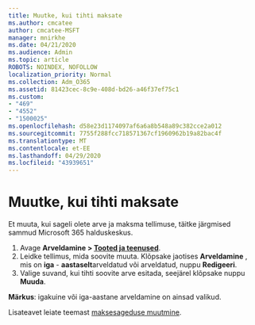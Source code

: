 ```yaml
---
title: Muutke, kui tihti maksate
ms.author: cmcatee
author: cmcatee-MSFT
manager: mnirkhe
ms.date: 04/21/2020
ms.audience: Admin
ms.topic: article
ROBOTS: NOINDEX, NOFOLLOW
localization_priority: Normal
ms.collection: Adm_O365
ms.assetid: 81423cec-8c9e-408d-bd26-a46f37ef75c1
ms.custom:
- "469"
- "4552"
- "1500025"
ms.openlocfilehash: d58e23d1174097af6a6a8b548a89c382cce2a012
ms.sourcegitcommit: 7755f288fcc718571367cf1960962b19a82bac4f
ms.translationtype: MT
ms.contentlocale: et-EE
ms.lasthandoff: 04/29/2020
ms.locfileid: "43939651"
---
```

# <a name="change-how-often-you-pay"></a>Muutke, kui tihti maksate

Et muuta, kui sageli olete arve ja maksma tellimuse, täitke järgmised sammud Microsoft 365 halduskeskus. 
1. Avage **Arveldamine > [Tooted ja teenused](https://go.microsoft.com/fwlink/p/?linkid=842054)**.
2. Leidke tellimus, mida soovite muuta. Klõpsake jaotises **Arveldamine** , mis on **iga** - **aastaselt**arveldatud või arveldatud, nuppu **Redigeeri**. 
3. Valige suvand, kui tihti soovite arve esitada, seejärel klõpsake nuppu **Muuda**.

**Märkus**: igakuine või iga-aastane arveldamine on ainsad valikud.

Lisateavet leiate teemast [maksesageduse muutmine](https://docs.microsoft.com/microsoft-365/commerce/billing-and-payments/change-payment-frequency?view=o365-worldwide).
